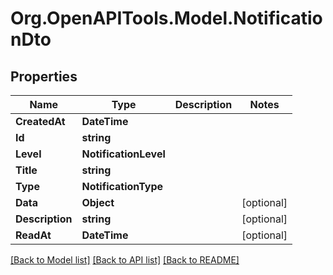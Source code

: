 # Org.OpenAPITools.Model.NotificationDto

## Properties

Name | Type | Description | Notes
------------ | ------------- | ------------- | -------------
**CreatedAt** | **DateTime** |  | 
**Id** | **string** |  | 
**Level** | **NotificationLevel** |  | 
**Title** | **string** |  | 
**Type** | **NotificationType** |  | 
**Data** | **Object** |  | [optional] 
**Description** | **string** |  | [optional] 
**ReadAt** | **DateTime** |  | [optional] 

[[Back to Model list]](../../README.md#documentation-for-models) [[Back to API list]](../../README.md#documentation-for-api-endpoints) [[Back to README]](../../README.md)

